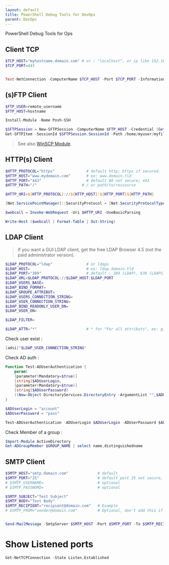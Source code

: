 ```yaml
---
layout: default
title: PowerShell Debug Tools for DevOps
parent: DevOps
---
```


PowerShell Debug Tools for Ops


## Client TCP

```powershell
$TCP_HOST="myhostname.domain.com" # or : "localhost", or ip like 192.168.0.10.
$TCP_PORT=443


Test-NetConnection -ComputerName $TCP_HOST -Port $TCP_PORT -InformationLevel "Detailed"
```


## (s)FTP Client

```powershell
$FTP_USER=remote_username
$FTP_HOST=hostname

Install-Module -Name Posh-SSH

$SFTPSession = New-SFTPSession -ComputerName $FTP_HOST -Credential (Get-Credential)
Get-SFTPItem -SessionId $SFTPSession.SessionId -Path /home/myuser/myfile.txt -Destination c:\myfolder

```

> See also [WinSCP Module](https://winscp.net/eng/docs/library_powershell).


## HTTP(s) Client


```powershell
$HTTP_PROTOCOL="https"              # default http; https if secured.
$HTTP_HOST="www.mydomain.com"       # ex: www.domain.tld
$HTTP_PORT="443"                    # default 80 not secure; 443
$HTTP_PATH="/"                    # / or path/to/ressource

$HTTP_URI=${HTTP_PROTOCOL}://${HTTP_HOST}:${HTTP_PORT}${HTTP_PATH}

[Net.ServicePointManager]::SecurityProtocol = [Net.SecurityProtocolType]::Tls12

$webcall = Invoke-WebRequest -Uri $HTTP_URI -UseBasicParsing

Write-Host ($webcall | Format-Table | Out-String)
```


<!-- 

## Client DNS

DNS discovery
DNS Test : Ip resolution from Host

-->

## LDAP Client

> If you want a GUI LDAP client, get the free LDAP Browser 4.5 (not the paid administrator version). 

```powershell
$LDAP_PROTOCOL="ldap"               # or ldaps
$LDAP_HOST=                         # ex: ldap.domain.tld
$LDAP_PORT="389"                    # default : 389 (LDAP), 636 (LDAPS)
$LDAP_URL=$LDAP_PROTOCOL://$LDAP_HOST:$LDAP_PORT
$LDAP_USERS_BASE=
$LDAP_BIND_FORMAT=
$LDAP_GROUPE_ATTRIBUT=
$LDAP_USERS_CONNECTION_STRING=
$LDAP_USER_CONNECTION_STRING=
$LDAP_BIND_READONLY_USER_DN=
$LDAP_USER_DN=

$LDAP_FILTER=

$LDAP_ATTR="*"                      # * for "For all attributs", ex: givenName, sn, mail, uid
```

Check user exist : 
```powershell
[adsi]"$LDAP_USER_CONNECTION_STRING"
```

Check AD auth  : 
```powershell
Function Test-ADUserAuthentication {
    param(
    [parameter(Mandatory=$true)]
    [string]$ADUserLogin,
    [parameter(Mandatory=$true)]
    [string]$ADUserPassword)
    ((New-Object DirectoryServices.DirectoryEntry -ArgumentList "",$ADUserLogin,$ADUserPassword).psbase.name) -ne $null
}

$ADUserLogin = "account"
$ADUserPassword = "pass"

Test-ADUserAuthentication -ADUserLogin $ADUserLogin -ADUserPassword $ADUserPassword

```

Check Member of a group :

```powershell
Import-Module ActiveDirectory
Get-ADGroupMember $GROUP_NAME | select name,distinguishedname 
```

## SMTP Client


```powershell
$SMTP_HOST="smtp.domain.com"             # default
$SMTP_PORT="25"                          # default port 25 not secure, and 587 for encrypted (secure)serveur
# $SMTP_USERNAME=                        # optional
# $SMTP_PASSWORD=                        # optional

$SMTP_SUBJECT="Test Subject"
$SMTP_BODY="Test Body"
$SMTP_RECIPIENT="recipient@domain.com"   # Example
# $SMTP_FROM="sender@domain.com"         # Optional, don't add this if your server are not trusted by the recipient smtp server.


Send-MailMessage -SmtpServer $SMTP_HOST -Port $SMTP_PORT -To $SMTP_RECIPIENT -Subject $SMTP_SUBJECT -Body $SMTP_BODY

```


# Show Listened ports

```powershell
Get-NetTCPConnection -State Listen,Established
```

<!-- 
TODO / A
PROXY HTTP : Reach a HTTP serveur Through a Proxy
Set proxy globaly on linux
Curl behind a proxy
Git behind a proxy

Docker behind a proxy
Docker daemon add proxy settings
Docker build behind Proxy

NPM behind a Proxy
PIP behind a Proxy
Gitlab Runner behind a proxy
-->